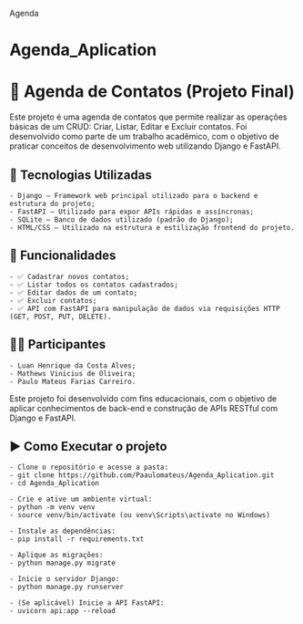 ﻿Agenda
# Agenda_Aplication
# 📒 Agenda de Contatos (Projeto Final)

  Este projeto é uma agenda de contatos que permite realizar as operações básicas de um CRUD: Criar, Listar, Editar e Excluir contatos. Foi desenvolvido como parte de um trabalho acadêmico, com o objetivo de praticar conceitos de desenvolvimento web utilizando Django e FastAPI.
  
  ## 🔧 Tecnologias Utilizadas
  
    - Django – Framework web principal utilizado para o backend e estrutura do projeto;
    - FastAPI – Utilizado para expor APIs rápidas e assíncronas;
    - SQLite – Banco de dados utilizado (padrão do Django);
    - HTML/CSS – Utilizado na estrutura e estilização frontend do projeto.
  
  ## 🚀 Funcionalidades
  
    - ✅ Cadastrar novos contatos;
    - ✅ Listar todos os contatos cadastrados;
    - ✅ Editar dados de um contato;
    - ✅ Excluir contatos;
    - ✅ API com FastAPI para manipulação de dados via requisições HTTP (GET, POST, PUT, DELETE).
  
  ## 🧑‍💻 Participantes
  
    - Luan Henrique da Costa Alves;
    - Mathews Vinicius de Oliveira;
    - Paulo Mateus Farias Carreiro.
  
  Este projeto foi desenvolvido com fins educacionais, com o objetivo de aplicar conhecimentos de back-end e construção de APIs RESTful com Django e FastAPI.

  ## ▶️ Como Executar o projeto

    - Clone o repositório e acesse a pasta:
    - git clone https://github.com/Paaulomateus/Agenda_Aplication.git
    - cd Agenda_Aplication

    - Crie e ative um ambiente virtual:
    - python -m venv venv
    - source venv/bin/activate (ou venv\Scripts\activate no Windows)

    - Instale as dependências:
    - pip install -r requirements.txt

    - Aplique as migrações:
    - python manage.py migrate

    - Inicie o servidor Django:
    - python manage.py runserver

    - (Se aplicável) Inicie a API FastAPI:
    - uvicorn api:app --reload
